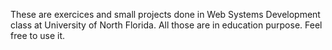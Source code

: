 These are exercices and small projects done in Web Systems Development class at University of North Florida.
All those are in education purpose. Feel free to use it.
